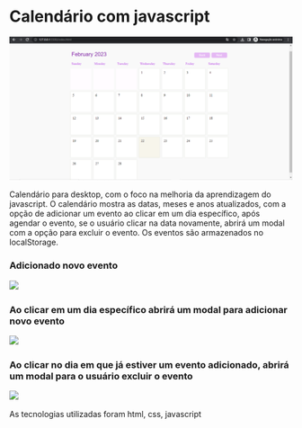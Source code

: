 <h1>Calendário com javascript</h1>

<img src="img/primeira_image.png">

<p>Calendário para desktop, com o foco na melhoria da aprendizagem do javascript. O calendário mostra as datas, meses e anos atualizados, com a opção de adicionar um evento ao clicar em um dia específico, após agendar o evento, se o usuário clicar na data novamente, abrirá um modal com a opção para excluir o evento. Os eventos são armazenados no localStorage.<p>

<h3>Adicionado novo evento</h3>

<img src="img/segunda_image.png">

<h3>Ao clicar em um dia específico abrirá um modal para adicionar novo evento</h3>

<img src="img/terceira_image.png">

<h3>Ao clicar no dia em que já estiver um evento adicionado, abrirá um modal para o usuário excluir o evento</h3>

<img src="img/quarta_image.png">

<p>As tecnologias utilizadas foram html, css, javascript</p>
